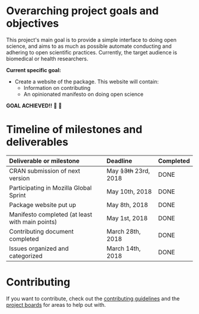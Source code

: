 
# Overarching project goals and objectives

This project's main goal is to provide a simple interface to doing open science,
and aims to as much as possible automate conducting and adhering to open
scientific practices. Currently, the target audience is biomedical or health
researchers.

**Current specific goal:**

- Create a website of the package. This website will contain:
    - Information on contributing
    - An opinionated manifesto on doing open science
    
**GOAL ACHIEVED!!** :clap: :clap:

# Timeline of milestones and deliverables

| Deliverable or milestone                 | Deadline      | Completed     |
|:-----------------------------------------|:--------------|:--------------|
| CRAN submission of next version | May ~~13th~~ 23rd, 2018 | DONE |
| Participating in Mozilla Global Sprint | May 10th, 2018 | DONE |
| Package website put up | May 8th, 2018 | DONE |
| Manifesto completed (at least with main points) | May 1st, 2018 | DONE |
| Contributing document completed | March 28th, 2018 | DONE |
| Issues organized and categorized | March 14th, 2018 | DONE |

# Contributing

If you want to contribute, check out the [contributing guidelines](CONTRIBUTING.md)
and the [project boards](https://github.com/lwjohnst86/prodigenr/projects) for 
areas to help out with.
